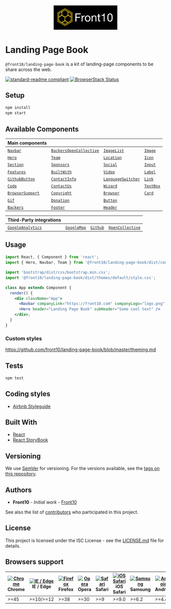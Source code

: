 <style type='text/css'>
.markdown-body table th, .markdown-body table td{
  border: 0px solid #dfe2e5 !important;
}
</style>

<h1 style="text-align: center;">
    <a href="http://front10.com/">
        <img src="./assets/images/logo/logo-frton10.jpg" alt="Front10 Component Explorer" width="200">
    </a>
</h1>

# Landing Page Book

`@front10/landing-page-book` is a kit of landing-page components to be share across the web.

[![standard-readme compliant](https://img.shields.io/badge/standard--readme-OK-green.svg?style=flat-square)](https://github.com/RichardLitt/standard-readme)
[![BrowserStack Status](https://www.browserstack.com/automate/badge.svg?badge_key=<badge_key>)](https://www.browserstack.com/automate/public-build/<badge_key>)

## Setup

```sh
npm install
npm start
```

## Available Components

| Main components  |   |   | |
|---	|---	|---	|---  |
| [`Navbar`](https://github.com/front10/landing-page-book/tree/master/src/components/Navbar)| [`BackersOpenCollective`](https://github.com/front10/landing-page-book/tree/master/src/components/BackersOpenCollective)| [`ImageList`](https://github.com/front10/landing-page-book/tree/master/src/components/ImageList)|  [`Image`](https://github.com/front10/landing-page-book/tree/master/src/components/Image)
| [`Hero`](https://github.com/front10/landing-page-book/tree/master/src/components/Hero)| [`Team`](https://github.com/front10/landing-page-book/tree/master/src/components/Team)| [`Location`](https://github.com/front10/landing-page-book/tree/master/src/components/Location) |  [`Icon`](https://github.com/front10/landing-page-book/tree/master/src/components/Icon)
| [`Section`](https://github.com/front10/landing-page-book/tree/master/src/components/Section)| [`Sponsors`](https://github.com/front10/landing-page-book/tree/master/src/components/Sponsors)| [`Social`](https://github.com/front10/landing-page-book/tree/master/src/components/Social) |  [`Input`](https://github.com/front10/landing-page-book/tree/master/src/components/Input)
| [`Features`](https://github.com/front10/landing-page-book/tree/master/src/components/Features)| [`BuiltWith`](https://github.com/front10/landing-page-book/tree/master/src/components/BuiltWith)| [`Video`](https://github.com/front10/landing-page-book/tree/master/src/components/Video)|  [`Label`](https://github.com/front10/landing-page-book/tree/master/src/components/Label) |
| [`GithubButton`](https://github.com/front10/landing-page-book/tree/master/src/components/GithubButton)| [`ContactInfo`](https://github.com/front10/landing-page-book/tree/master/src/components/ContactInfo)| [`LanguageSwitcher`](https://github.com/front10/landing-page-book/tree/master/src/components/LanguageSwitcher) |  [`Link`](https://github.com/front10/landing-page-book/tree/master/src/components/Link)|
| [`Code`](https://github.com/front10/landing-page-book/tree/master/src/components/Code)| [`ContactUs`](https://github.com/front10/landing-page-book/tree/master/src/components/ContactUs)| [`Wizard`](https://github.com/front10/landing-page-book/tree/master/src/components/Wizard) |  [`TextBox`](https://github.com/front10/landing-page-book/tree/master/src/components/TextBox)
| [`BrowserSupport`](https://github.com/front10/landing-page-book/tree/master/src/components/BrowserSupport)| [`Copyright`](https://github.com/front10/landing-page-book/tree/master/src/components/Copyright)|  [`Browser`](https://github.com/front10/landing-page-book/tree/master/src/components/Browser) | [`Card`](https://github.com/front10/landing-page-book/tree/master/src/components/Card)
|[`Gif`](https://github.com/front10/landing-page-book/tree/master/src/components/Gif)| [`Donation`](https://github.com/front10/landing-page-book/tree/master/src/components/Donation)| [`Button`](https://github.com/front10/landing-page-book/tree/master/src/components/Button)
| [`Backers`](https://github.com/front10/landing-page-book/tree/master/src/components/Backers)| [`Footer`](https://github.com/front10/landing-page-book/tree/master/src/components/Footer)| [`Header`](https://github.com/front10/landing-page-book/tree/master/src/components/Header)






| Third-Party integrations | | |  |
|---|---|-- |--  |
| [`GoogleAnalytics`](https://github.com/front10/landing-page-book/tree/master/src/components/Analytics/Analytics.jsx)| [`GoogleMap`](https://github.com/front10/landing-page-book/tree/master/src/components/Location/Location.jsx)|[`Github`](https://github.com/front10/landing-page-book/tree/master/src/components/GithubButton)| [`OpenCollective`](https://github.com/front10/landing-page-book/tree/master/src/components/BackersOpenCollective/BackersOpenCollective.jsx)|

## Usage

```js
import React, { Component } from 'react';
import { Hero, Navbar, Team } from '@front10/landing-page-book/dist/components';
```

```js
import 'bootstrap/dist/css/bootstrap.min.css';
import '@front10/landing-page-book/dist/themes/default/style.css';
```

```jsx
class App extends Component {
  render() {
    <div className="App">
      <Navbar companyLink="https://front10.com" companyLogo="logo.png" companyName="Front10" />
      <Hero header="Landing Page Book" subHeader="Some cool text" />
    </div>;
  }
}
```

### Custom styles

https://github.com/front10/landing-page-book/blob/master/theming.md

## Tests

```bash
npm test
```

## Coding styles

- [Airbnb Styleguide](https://github.com/airbnb/javascript/tree/master/react)

## Built With

- [React](https://reactjs.org/)
- [React StoryBook](https://storybook.js.org)

## Versioning

We use [SemVer](http://semver.org/) for versioning. For the versions available, see the [tags on this repository](https://github.com/your/project/tags).

## Authors

- **Front10** - _Initial work_ - [Front10](http://front10.com/)

See also the list of [contributors](https://github.com/your/project/contributors) who participated in this project.

## License

This project is licensed under the ISC License - see the [LICENSE.md](LICENSE.md) file for details.

## Browsers support

| [<img src="https://cdnjs.cloudflare.com/ajax/libs/browser-logos/45.5.0/archive/chrome_12-48/chrome_12-48_48x48.png" alt="Chrome" width="24px" height="24px" />](https://gitlab.com/front10-devs/healthcare-book)</br>Chrome | [<img src="https://cdnjs.cloudflare.com/ajax/libs/browser-logos/45.5.0/edge/edge_48x48.png" alt="IE / Edge" width="24px" height="24px" />](https://gitlab.com/front10-devs/healthcare-book)</br>IE / Edge | [<img src="https://cdnjs.cloudflare.com/ajax/libs/browser-logos/45.5.0/firefox/firefox_48x48.png" alt="Firefox" width="24px" height="24px" />](https://gitlab.com/front10-devs/healthcare-book)</br>Firefox | [<img src="https://cdnjs.cloudflare.com/ajax/libs/browser-logos/45.5.0/opera/opera_48x48.png" alt="Opera" width="24px" height="24px" />](https://gitlab.com/front10-devs/healthcare-book)</br>Opera | [<img src="https://cdnjs.cloudflare.com/ajax/libs/browser-logos/45.5.0/safari/safari_48x48.png" alt="Safari" width="24px" height="24px" />](https://gitlab.com/front10-devs/healthcare-book)</br>Safari | [<img src="https://cdnjs.cloudflare.com/ajax/libs/browser-logos/45.5.0/safari-ios/safari-ios_48x48.png" alt="iOS Safari" width="24px" height="24px" />](https://gitlab.com/front10-devs/healthcare-book)</br>iOS Safari | [<img src="https://cdnjs.cloudflare.com/ajax/libs/browser-logos/45.5.0/samsung-internet/samsung-internet_48x48.png" alt="Samsung" width="24px" height="24px" />](https://gitlab.com/front10-devs/healthcare-book)</br>Samsung | [<img src="https://cdnjs.cloudflare.com/ajax/libs/browser-logos/45.5.0/archive/android/android_48x48.png" alt="Android" width="24px" height="24px" />](https://gitlab.com/front10-devs/healthcare-book)</br>Android |
| --------------------------------------------------------------------------------------------------------------------------------------------------------------------------------------------------------------------------- | --------------------------------------------------------------------------------------------------------------------------------------------------------------------------------------------------------- | ----------------------------------------------------------------------------------------------------------------------------------------------------------------------------------------------------------- | --------------------------------------------------------------------------------------------------------------------------------------------------------------------------------------------------- | ------------------------------------------------------------------------------------------------------------------------------------------------------------------------------------------------------- | ----------------------------------------------------------------------------------------------------------------------------------------------------------------------------------------------------------------------- | ----------------------------------------------------------------------------------------------------------------------------------------------------------------------------------------------------------------------------- | ------------------------------------------------------------------------------------------------------------------------------------------------------------------------------------------------------------------- |
| >=45                                                                                                                                                                                                                        | >=10/>=12                                                                                                                                                                                                 | >=38                                                                                                                                                                                                        | >=30                                                                                                                                                                                                | >=9                                                                                                                                                                                                     | >=9.0                                                                                                                                                                                                                   | >=6.2                                                                                                                                                                                                                         | >=4.4                                                                                                                                                                                                               |
